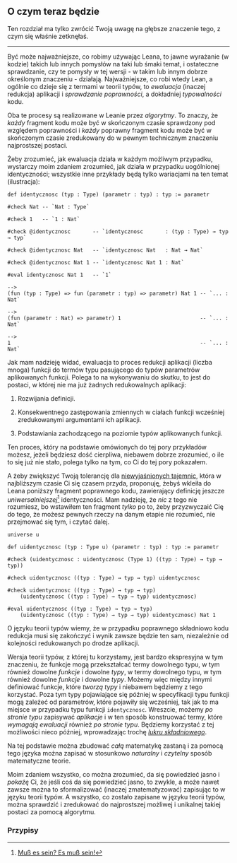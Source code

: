 ## O czym teraz będzie

Ten rozdział ma tylko zwrócić Twoją uwagę na głębsze znaczenie tego, z czym się właśnie zetknęłaś.

<hr>

Być może najważniejsze, co robimy używając Leana, to jawne wyrażanie (w kodzie) takich lub innych
pomysłów na taki lub śmaki temat, i ostateczne sprawdzanie, czy te pomysły w tej wersji - w takim
lub innym dobrze określonym znaczeniu - działają. Najważniejsze, co robi wtedy Lean, a ogólnie co
dzieje się z termami w teorii typów, to *ewaluacja* (inaczej redukcja) aplikacji i *sprawdzanie
poprawności*, a dokładniej *typowalności* kodu.

Oba te procesy są realizowane w Leanie przez *algorytmy*. To znaczy, że *każdy* fragment kodu może
być w skończonym czasie sprawdzony pod względem poprawności i *każdy* poprawny fragment kodu może
być w skończonym czasie zredukowany do w pewnym technicznym znaczeniu najprostszej postaci.

Żeby zrozumieć, jak ewaluacja działa w każdym możliwym przypadku, wystarczy moim zdaniem zrozumieć,
jak działa w przypadku uogólnionej identyczności; wszystkie inne przykłady będą tylko wariacjami na
ten temat (ilustracja):

```lean
def identycznosc (typ : Type) (parametr : typ) : typ := parametr

#check Nat -- `Nat : Type`

#check 1   -- `1 : Nat`

#check @identycznosc       -- `identycznosc       : (typ : Type) → typ → typ`

#check @identycznosc Nat   -- `identycznosc Nat   : Nat → Nat`

#check @identycznosc Nat 1 -- `identycznosc Nat 1 : Nat`

#eval identycznosc Nat 1   -- `1`

-->
(fun (typ : Type) => fun (parametr : typ) => parametr) Nat 1 -- `... : Nat`

-->
(fun (parametr : Nat) => parametr) 1                         -- `... : Nat`

-->
1                                                            -- `... : Nat`
```

Jak mam nadzieję widać, ewaluacja to proces redukcji aplikacji (liczba mnoga) funkcji do termów typu
pasującego do typów parametrów aplikowanych funkcji. Polega to na wykonywaniu do skutku, to jest do
postaci, w której nie ma już żadnych redukowalnych aplikacji:

1. Rozwijania definicji.

2. Konsekwentnego zastępowania zmiennych w ciałach funkcji wcześniej zredukowanymi argumentami ich
   aplikacji.

3. Podstawiania zachodzącego na poziomie typów aplikowanych funkcji.

Ten proces, który na podstawie omówionych do tej pory przykładów możesz, jeżeli będziesz dość
cierpliwa, niebawem dobrze zrozumieć, o ile to się już nie stało, polega tylko na tym, co Ci do tej
pory pokazałem.

A żeby zwiększyć Twoją tolerancję dla [niewyjaśnionych
tajemnic](https://en.wikipedia.org/wiki/Unsolved_Mysteries), która w najbliższym czasie Ci się
czasem przyda, proponuję, żebyś wkleiła do Leana poniższy fragment poprawnego kodu, zawierający
definicję jeszcze *uniwersalniejszej*[^1] identyczności. Mam nadzieję, że *nic* z tego nie
rozumiesz, bo wstawiłem ten fragment *tylko* po to, żeby przyzwyczaić Cię do tego, że możesz pewnych
rzeczy na danym etapie nie rozumieć, nie przejmować się tym, i czytać dalej.

```lean
universe u

def uidentycznosc (typ : Type u) (parametr : typ) : typ := parametr

#check (uidentycznosc : uidentycznosc (Type 1) ((typ : Type) → typ → typ))

#check uidentycznosc ((typ : Type) → typ → typ) uidentycznosc

#check uidentycznosc ((typ : Type) → typ → typ)
    (uidentycznosc ((typ : Type) → typ → typ) uidentycznosc)

#eval uidentycznosc ((typ : Type) → typ → typ)
    (uidentycznosc ((typ : Type) → typ → typ) uidentycznosc) Nat 1
```

O języku teorii typów wiemy, że w przypadku poprawnego składniowo kodu redukcja musi się zakończyć i
wynik zawsze będzie ten sam, niezależnie od kolejności redukowanych po drodze aplikacji.

Wersja teorii typów, z której tu korzystamy, jest bardzo ekspresyjna w tym znaczeniu, że funkcje
mogą przekształcać termy dowolnego typu, w tym również dowolne *funkcje* i dowolne *typy*, w termy
dowolnego typu, w tym również dowolne *funkcje* i dowolne *typy*. Możemy więc między innymi
definiować funkcje, które *tworzą typy* i niebawem będziemy z tego korzystać. Poza tym typy
pojawiające się później w specyfikacji typu funkcji mogą zależeć od parametrów, które pojawiły się
wcześniej, tak jak to ma miejsce w przypadku typu funkcji `identycznosc`. Wreszcie, możemy *po
stronie typu* zapisywać *aplikacje* i w ten sposób konstruować termy, które *wymagają ewaluacji*
również *po stronie typu*. Będziemy korzystać z tej możliwości nieco później, wprowadzając trochę
[*lukru składniowego*](https://pl.wikipedia.org/wiki/Lukier_sk%C5%82adniowy).

Na tej podstawie można zbudować *całą* matematykę zastaną i za pomocą tego języka można zapisać w
stosunkowo *naturalny* i *czytelny* sposób matematyczne teorie.

Moim zdaniem wszystko, co można zrozumieć, da się powiedzieć jasno i *pokażę* Ci, że jeśli coś da
się powiedzieć jasno, to zwykle, a może nawet zawsze można to sformalizować (inaczej zmatematyzować)
zapisując to w języku teorii typów. A wszystko, co zostało zapisane w języku teorii typów, można
sprawdzić i zredukować do najprostszej możliwej i unikalnej takiej postaci za pomocą algorytmu.

### Przypisy

[^1]: [Muß es sein? Es muß sein!](https://en.wikipedia.org/wiki/String_Quartet_No._16_(Beethoven))
